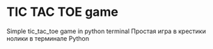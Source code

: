 # TIC TAC TOE game
 Simple tic_tac_toe game in python terminal
 Простая игра в крестики нолики в терминале Python